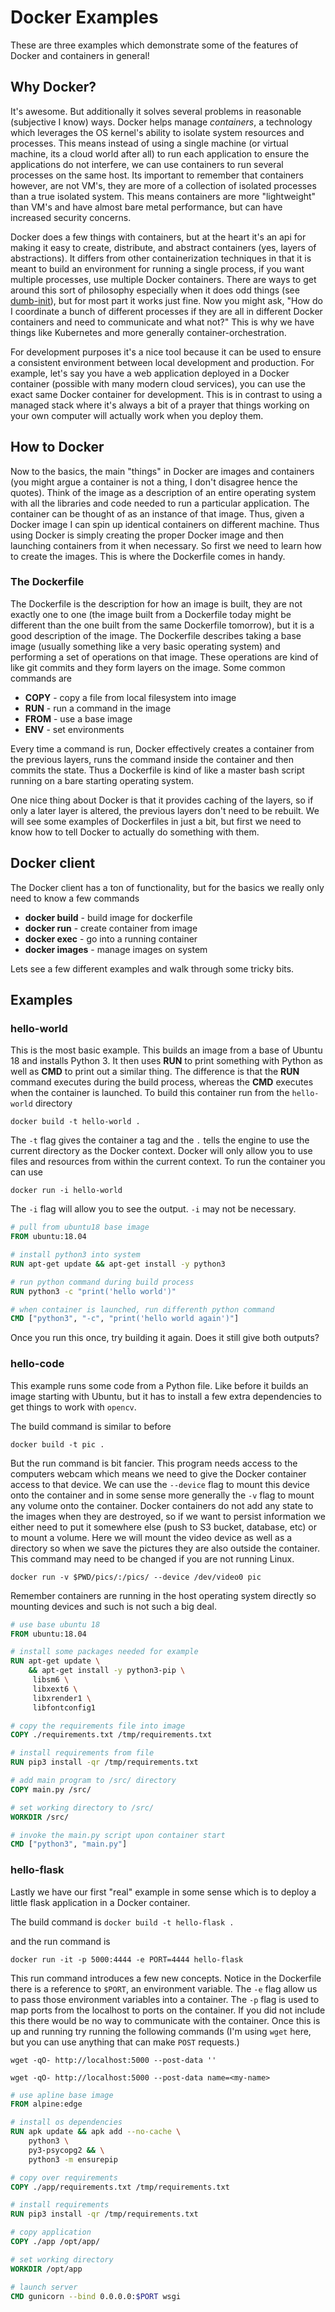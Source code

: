 # Docker Examples

These are three examples which demonstrate some of the features of Docker and containers in general!

## Why Docker?
It's awesome.  But additionally it solves several problems in reasonable (subjective I know) ways.  Docker helps manage *containers*, a technology which leverages the OS kernel's ability to isolate system resources and processes.  This means instead of using a single machine (or virtual machine, its a cloud world after all) to run each application to ensure the applications do not interfere, we can use containers to run several processes on the same host.  Its important to remember that containers however, are not VM's, they are more of a collection of isolated processes than a true isolated system.  This means containers are more "lightweight" than VM's and have almost bare metal performance, but can have increased security concerns.

Docker does a few things with containers, but at the heart it's an api for making it easy to create, distribute, and abstract containers (yes, layers of abstractions).  It differs from other containerization techniques in that it is meant to build an environment for running a single process, if you want multiple processes, use multiple Docker containers.  There are ways to get around this sort of philosophy especially when it does odd things (see [dumb-init](https://github.com/Yelp/dumb-init)), but for most part it works just fine.  Now you might ask, "How do I coordinate a bunch of different processes if they are all in different Docker containers and need to communicate and what not?"  This is why we have things like Kubernetes and more generally container-orchestration.

For development purposes it's a nice tool because it can be used to ensure a consistent environment between local development and production.  For example, let's say you have a web application deployed in a Docker container (possible with many modern cloud services), you can use the exact same Docker container for development.  This is in contrast to using a managed stack where it's always a bit of a prayer that things working on your own computer will actually work when you deploy them.

## How to Docker

Now to the basics, the main "things" in Docker are images and containers (you might argue a container is not a thing, I don't disagree hence the quotes).  Think of the image as a description of an entire operating system with all the libraries and code needed to run a particular application.  The container can be thought of as an instance of that image.  Thus, given a Docker image I can spin up identical containers on different machine.  Thus using Docker is simply creating the proper Docker image and then launching containers from it when necessary.  So first we need to learn how to create the images.  This is where the Dockerfile comes in handy.

### The Dockerfile

The Dockerfile is the description for how an image is built, they are not exactly one to one (the image built from a Dockerfile today might be different than the one built from the same Dockerfile tomorrow), but it is a good description of the image.  The Dockerfile describes taking a base image (usually something like a very basic operating system) and performing a set of operations on that image.  These operations are kind of like git commits and they form layers on the image.  Some common commands are

- **COPY** - copy a file from local filesystem into image
- **RUN** - run a command in the image
- **FROM** - use a base image
- **ENV** - set environments

Every time a command is run, Docker effectively creates a container from the previous layers, runs the command inside the container and then commits the state.  Thus a Dockerfile is kind of like a master bash script running on a bare starting operating system.

One nice thing about Docker is that it provides caching of the layers, so if only a later layer is altered, the previous layers don't need to be rebuilt.  We will see some examples of Dockerfiles in just a bit, but first we need to know how to tell Docker to actually do something with them.

## Docker client

The Docker client has a ton of functionality, but for the basics we really only need to know a few commands

- **docker build** - build image for dockerfile
- **docker run** - create container from image
- **docker exec** - go into a running container
- **docker images** - manage images on system

Lets see a few different examples and walk through some tricky bits.

## Examples

### hello-world
This is the most basic example.  This builds an image from a base of Ubuntu 18 and installs Python 3.  It then uses **RUN** to print something with Python as well as **CMD** to print out a similar thing.  The difference is that the **RUN** command executes during the build process, whereas the **CMD** executes when the container is launched.  To build this container run from the `hello-world` directory

`docker build -t hello-world .`

The `-t` flag gives the container a tag and the `.` tells the engine to use the current directory as the Docker context.  Docker will only allow you to use files and resources from within the current context.  To run the container you can use

`docker run -i hello-world`

The `-i` flag will allow you to see the output.  `-i` may not be necessary.

```dockerfile
# pull from ubuntu18 base image
FROM ubuntu:18.04

# install python3 into system
RUN apt-get update && apt-get install -y python3

# run python command during build process
RUN python3 -c "print('hello world')"

# when container is launched, run differenth python command
CMD ["python3", "-c", "print('hello world again')"]

```

Once you run this once, try building it again.  Does it still give both outputs?

### hello-code
This example runs some code from a Python file.  Like before it builds an image starting with Ubuntu, but it has to install a few extra dependencies to get things to work with `opencv`.

The build command is similar to before

`docker build -t pic .`

But the run command is bit fancier.  This program needs access to the computers webcam which means we need to give the Docker container access to that device.  We can use the `--device` flag to mount this device onto the container and in some sense more generally the `-v` flag to mount any volume onto the container.  Docker containers do not add any state to the images when they are destroyed, so if we want to persist information we either need to put it somewhere else (push to S3 bucket, database, etc) or to mount a volume.  Here we will mount the video device as well as a directory so when we save the pictures they are also outside the container.  This command may need to be changed if you are not running Linux.

`docker run -v $PWD/pics/:/pics/ --device /dev/video0 pic`

Remember containers are running in the host operating system directly so mounting devices and such is not such a big deal.
```dockerfile
# use base ubuntu 18
FROM ubuntu:18.04

# install some packages needed for example
RUN apt-get update \
    && apt-get install -y python3-pip \
     libsm6 \
     libxext6 \
     libxrender1 \
     libfontconfig1

# copy the requirements file into image
COPY ./requirements.txt /tmp/requirements.txt

# install requirements from file
RUN pip3 install -qr /tmp/requirements.txt

# add main program to /src/ directory
COPY main.py /src/

# set working directory to /src/
WORKDIR /src/

# invoke the main.py script upon container start
CMD ["python3", "main.py"]

```

### hello-flask
Lastly we have our first "real" example in some sense which is to deploy a little flask application in a Docker container.

The build command is
`docker build -t hello-flask .`

and the run command is

`docker run -it -p 5000:4444 -e PORT=4444 hello-flask`

This run command introduces a few new concepts.  Notice in the Dockerfile there is a reference to `$PORT`, an environment variable.  The `-e` flag allow us to pass those environment variables into a container.  The `-p` flag is used to map ports from the localhost to ports on the container.  If you did not include this there would be no way to communicate with the container.  Once this is up and running try running the following commands (I'm using `wget` here, but you can use anything that can make `POST` requests.)

`wget -qO- http://localhost:5000 --post-data ''`

`wget -qO- http://localhost:5000 --post-data name=<my-name>`

```dockerfile
# use apline base image
FROM alpine:edge

# install os dependencies
RUN apk update && apk add --no-cache \
    python3 \
    py3-psycopg2 && \
    python3 -m ensurepip

# copy over requirements
COPY ./app/requirements.txt /tmp/requirements.txt

# install requirements
RUN pip3 install -qr /tmp/requirements.txt

# copy application
COPY ./app /opt/app/

# set working directory
WORKDIR /opt/app

# launch server
CMD gunicorn --bind 0.0.0.0:$PORT wsgi

```
